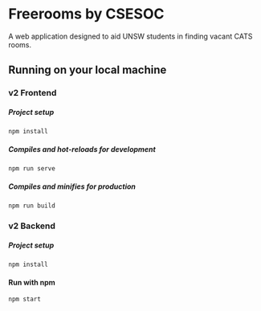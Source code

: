 # Freerooms by CSESOC

A web application designed to aid UNSW students in finding vacant CATS rooms.

## Running on your local machine

### v2 Frontend

##### Project setup

```
npm install
```

##### Compiles and hot-reloads for development

```
npm run serve
```

##### Compiles and minifies for production

```
npm run build
```

### v2 Backend

##### Project setup

```
npm install
```

#### Run with npm

```
npm start
```

